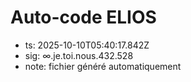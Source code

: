 # Auto-code ELIOS
- ts: 2025-10-10T05:40:17.842Z
- sig: ∞.je.toi.nous.432.528
- note: fichier généré automatiquement